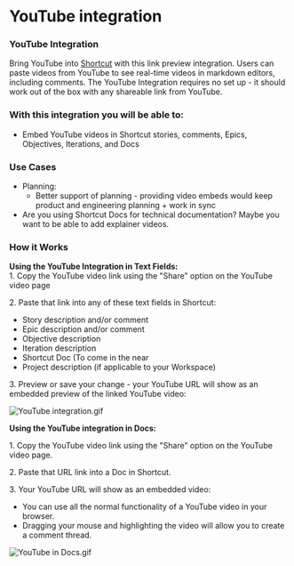 # YouTube integration

### YouTube Integration

Bring YouTube into [Shortcut](https://www.shortcut.com/) with this link preview integration. Users can paste videos from YouTube to see real-time videos in markdown editors, including comments. The YouTube Integration requires no set up - it should work out of the box with any shareable link from YouTube.

### With this integration you will be able to: <a href="#h_01hzfbfw7py9psbehks3qdy6az" id="h_01hzfbfw7py9psbehks3qdy6az"></a>

* Embed YouTube videos in Shortcut stories, comments, Epics, Objectives, Iterations, and Docs

### Use Cases <a href="#h_01hzfbfp1d7e7b94ssh6pmqtnw" id="h_01hzfbfp1d7e7b94ssh6pmqtnw"></a>

* Planning:
  * Better support of planning - providing video embeds would keep product and engineering planning + work in sync
* Are you using Shortcut Docs for technical documentation? Maybe you want to be able to add explainer videos.

### How it Works <a href="#h_01hzfbhk9ax5k1bb4vzry4rv1p" id="h_01hzfbhk9ax5k1bb4vzry4rv1p"></a>

**Using the YouTube Integration in Text Fields:**\
1\. Copy the YouTube video link using the "Share" option on the YouTube video page

2\. Paste that link into any of these text fields in Shortcut:

* Story description and/or comment
* Epic description and/or comment
* Objective description
* Iteration description
* Shortcut Doc (To come in the near&#x20;
* Project description (if applicable to your Workspace)

3\. Preview or save your change - your YouTube URL will show as an embedded preview of the linked YouTube video:

![YouTube integration.gif](https://help.shortcut.com/hc/article_attachments/27254284516116)

**Using the YouTube integration in Docs:**

1\. Copy the YouTube video link using the "Share" option on the YouTube video page.

2\. Paste that URL link into a Doc in Shortcut.

3\. Your YouTube URL will show as an embedded video:

* You can use all the normal functionality of a YouTube video in your browser.
* Dragging your mouse and highlighting the video will allow you to create a comment thread.

![YouTube in Docs.gif](https://help.shortcut.com/hc/article_attachments/27254284519444)
